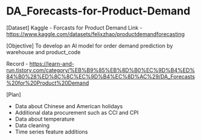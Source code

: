 # DA_Forecasts-for-Product-Demand

[Dataset] Kaggle - Forcasts for Product Demand
Link - https://www.kaggle.com/datasets/felixzhao/productdemandforecasting


[Objective]
To develop an AI model for order demand prediction by warehouse and product_code

Record - https://learn-and-run.tistory.com/category/%EB%B9%85%EB%8D%B0%EC%9D%B4%ED%84%B0%28%ED%8C%8C%EC%9D%B4%EC%8D%AC%29/DA_Forecasts%20for%20Product%20Demand

[Plan]
- Data about Chinese and American holidays
- Additional data procurement such as CCI and CPI
- Data about temperature
- Data cleaning
- Time series feature additions


